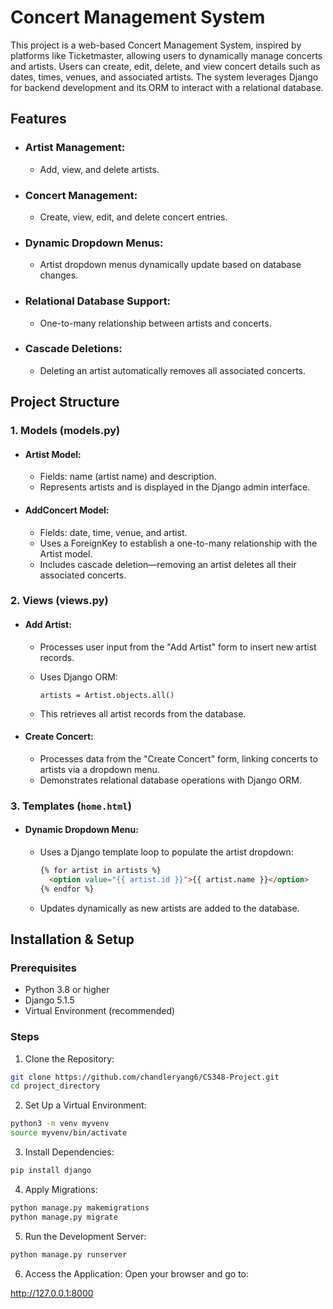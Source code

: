 # Concert Management System
This project is a web-based Concert Management System, inspired by platforms like Ticketmaster, allowing users to dynamically manage concerts and artists. Users can create, edit, delete, and view concert details such as dates, times, venues, and associated artists. The system leverages Django for backend development and its ORM to interact with a relational database.

## Features
- ### Artist Management:
  - Add, view, and delete artists.
- ### Concert Management:
  - Create, view, edit, and delete concert entries.
- ### Dynamic Dropdown Menus:
  - Artist dropdown menus dynamically update based on database changes.
- ### Relational Database Support:
  - One-to-many relationship between artists and concerts.
- ### Cascade Deletions:
  - Deleting an artist automatically removes all associated concerts.

## Project Structure
### 1. Models (models.py)
- #### Artist Model:
  - Fields: name (artist name) and description.
  - Represents artists and is displayed in the Django admin interface.
- #### AddConcert Model:
  - Fields: date, time, venue, and artist.
  - Uses a ForeignKey to establish a one-to-many relationship with the Artist model.
  - Includes cascade deletion—removing an artist deletes all their associated concerts.    

### 2. Views (views.py)
- #### Add Artist:
  - Processes user input from the "Add Artist" form to insert new artist records.
  - Uses Django ORM:

    ```
    artists = Artist.objects.all()
    ```
  - This retrieves all artist records from the database.
- #### Create Concert:
  - Processes data from the "Create Concert" form, linking concerts to artists via a dropdown menu.
  - Demonstrates relational database operations with Django ORM.
 
### 3. Templates (```home.html```)
- #### Dynamic Dropdown Menu:
  - Uses a Django template loop to populate the artist dropdown:
    
    ```html
    {% for artist in artists %}
      <option value="{{ artist.id }}">{{ artist.name }}</option>
    {% endfor %}
    ```
  
  - Updates dynamically as new artists are added to the database.

## Installation & Setup
### Prerequisites
- Python 3.8 or higher
- Django 5.1.5
- Virtual Environment (recommended)

### Steps
1. Clone the Repository:

```bash
git clone https://github.com/chandleryang6/CS348-Project.git
cd project_directory
```

2. Set Up a Virtual Environment:

```bash
python3 -m venv myvenv
source myvenv/bin/activate
```

3. Install Dependencies:

``` bash
pip install django
```

4. Apply Migrations:

```bash
python manage.py makemigrations
python manage.py migrate
```

5. Run the Development Server:

```bash
python manage.py runserver
```

6. Access the Application: Open your browser and go to:

http://127.0.0.1:8000








